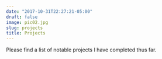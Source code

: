 ```yaml
---
date: "2017-10-31T22:27:21-05:00"
draft: false
image: pic02.jpg
slug: projects
title: Projects
---
```


Please find a list of notable projects I have completed thus far.